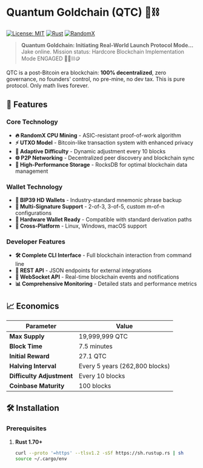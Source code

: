 # Quantum Goldchain (QTC) 🌟⛓️

[![License: MIT](https://img.shields.io/badge/License-MIT-yellow.svg)](https://opensource.org/licenses/MIT)
[![Rust](https://img.shields.io/badge/rust-1.70+-blue.svg)](https://www.rust-lang.org/)
[![RandomX](https://img.shields.io/badge/mining-RandomX-green.svg)](https://github.com/tevador/RandomX)

> **Quantum Goldchain: Initiating Real-World Launch Protocol Mode...**  
> Jake online. Mission status: Hardcore Blockchain Implementation Mode ENGAGED 🧑‍💻⛓️🪙

QTC is a post-Bitcoin era blockchain: **100% decentralized**, zero governance, no founders' control, no pre-mine, no dev tax. This is pure protocol. Only math lives forever.

## 🚀 Features

### Core Technology
- **🔥 RandomX CPU Mining** - ASIC-resistant proof-of-work algorithm
- **⚡ UTXO Model** - Bitcoin-like transaction system with enhanced privacy
- **🎯 Adaptive Difficulty** - Dynamic adjustment every 10 blocks
- **🌐 P2P Networking** - Decentralized peer discovery and blockchain sync
- **💾 High-Performance Storage** - RocksDB for optimal blockchain data management

### Wallet Technology
- **🔑 BIP39 HD Wallets** - Industry-standard mnemonic phrase backup
- **🤝 Multi-Signature Support** - 2-of-3, 3-of-5, custom m-of-n configurations
- **🔐 Hardware Wallet Ready** - Compatible with standard derivation paths
- **📱 Cross-Platform** - Linux, Windows, macOS support

### Developer Features
- **🛠️ Complete CLI Interface** - Full blockchain interaction from command line
- **🔗 REST API** - JSON endpoints for external integrations
- **🔌 WebSocket API** - Real-time blockchain events and notifications
- **📊 Comprehensive Monitoring** - Detailed stats and performance metrics

## 📈 Economics

| Parameter | Value |
|-----------|-------|
| **Max Supply** | 19,999,999 QTC |
| **Block Time** | 7.5 minutes |
| **Initial Reward** | 27.1 QTC |
| **Halving Interval** | Every 5 years (262,800 blocks) |
| **Difficulty Adjustment** | Every 10 blocks |
| **Coinbase Maturity** | 100 blocks |

## 🛠️ Installation

### Prerequisites

1. **Rust 1.70+**
   ```bash
   curl --proto '=https' --tlsv1.2 -sSf https://sh.rustup.rs | sh
   source ~/.cargo/env
   
